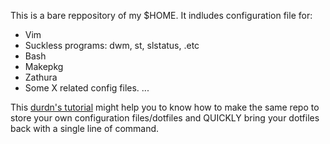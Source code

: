 This is a bare reppository of my $HOME. It indludes configuration file for:
  - Vim
  - Suckless programs: dwm, st, slstatus, .etc
  - Bash
  - Makepkg
  - Zathura
  - Some X related config files.
  ...

This [durdn's tutorial](https://www.atlassian.com/git/tutorials/dotfiles) might help you to know
 how to make the same repo to store your own configuration files/dotfiles and QUICKLY bring your dotfiles back with a single line of command.
